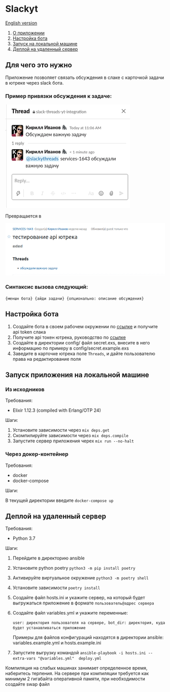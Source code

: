 # Slackyt

[English version](docs/README_ENG.md)

1. [О приложении](#about)
2. [Настройка бота](#setup)
3. [Запуск на локальной машине](#local-run)
4. [Деплой на удаленный сервер](#deploy)


## Для чего это нужно <a id="about"></a>
Приложение позволяет связать обсуждения в слаке с карточкой задачи в ютреке через slack бота.

### Пример привязки обсуждения к задаче:

![тред в слаке](docs/slack-example-ru.png)

Превращается в

![карточка](docs/yt-example-ru.png)

### Синтаксис вызова следующий:
`{меншн бота} {айди задачи} {опционально: описание обсуждения}`
## Настройка бота <a id="setup"></a>

1. Создайте бота в своем рабочем окружении по [ссылке](https://my.slack.com/services/new/bot) и получите api token слака
2. Получите api токен ютрека, руководство по [ссылке](https://www.jetbrains.com/help/youtrack/standalone/Manage-Permanent-Token.html)
3. Создайте в директории config/ файл secret.exs, внесите в него информацию по примеру в config/secret.example.exs
4. Заведите в карточке ютрека поле `Threads`, и дайте пользователю права на редактирование поля


## Запуск приложения на локальной машине <a id="local-run"></a>

### Из исходников
Требования:
- Elixir 1.12.3 (compiled with Erlang/OTP 24)

Шаги:

1. Установите зависимости через `mix deps.get`
2. Скомпилируйте зависимости через `mix deps.compile`
3. Запустите сервер приложения черех `mix run --no-halt`

### Через докер-контейнер
Требования:
- docker
- docker-compose
  
Шаги:

В текущей директории введите `docker-compose up`

## Деплой на удаленный сервер <a id="deploy"></a>

Требования: 
- Python 3.7

Шаги:
1. Перейдите в директорию ansible
1. Установите python poetry `python3 -m pip install poetry`
1. Активируйте виртуальное окружение `python3 -m poetry shell`
1. Установите зависимости `poetry install`
1. Создайте файл hosts.ini и укажите сервер, на который будет выгружаться приложение в формате `пользователь@адрес сервера`
1. Создайте файл variables.yml и укажите переменные:
   ```
   user: директория пользователя на сервере, bot_dir: директория, куда будет устанавливаться приложение
   ```
  
   Примеры для файлов конфигураций находятся в директории ansible: variables.example.yml и hosts.example.ini
  
1. Запустите выгрузку командой `ansible-playbook -i hosts.ini --extra-vars "@variables.yml"  deploy.yml`

Компиляция на слабых машинах занимает определенное время, наберитесь терпения. На сервере при компиляции требуется как минимум 2 гигабайта оперативной памяти, при необходимости создайте swap файл

